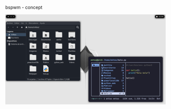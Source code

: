 bspwm - concept

![Deja una estrella. Comparte.](https://github.com/Mnvim/dotfiles/blob/master/images/fail.png)
